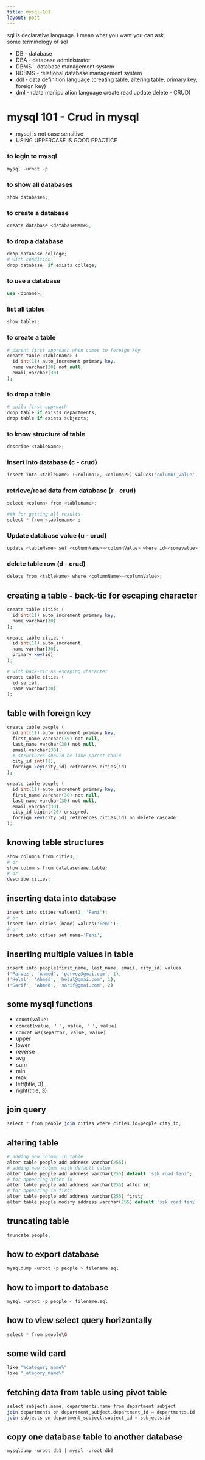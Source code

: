 ```yaml
---
title: mysql-101
layout: post
---
```

sql is declarative language. I mean what you want you can ask.       
some terminology of sql        

* DB - database
* DBA - database administrator
* DBMS - database management system
* RDBMS - relational database management system
* ddl - data definition language (creating table, altering table, primary key, foreign key)   
* dml - (data manipulation language create read update delete - CRUD)

# mysql 101  - Crud in mysql          
* mysql is not case sensitive 
* USING UPPERCASE IS GOOD PRACTICE

### to login to mysql

~~~php
mysql -uroot -p
~~~

### to show all databases

~~~php
show databases;
~~~

### to create a database 

~~~php
create database <databaseName>;
~~~

### to drop a database 

~~~php
drop database college;
# with condition
drop database  if exists college;
~~~

### to use a database 

~~~php
use <dbname>;
~~~

### list all tables 

~~~php
show tables;
~~~

### to create a table 

~~~php
# parent first approach when comes to foreign key
create table <tablename> (
  id int(11) auto_increment primary key, 
  name varchar(30) not null,
  email varchar(30)
);
~~~

### to drop a table 

~~~php
# child first approach
drop table if exists departments;
drop table if exists subjects;
~~~

### to know structure of table 

~~~php
describe <tableName>;
~~~


### insert into database (c -  crud)

~~~php
insert into <tableName> (<column1>, <column2>) values('column1_value', 'column2_value'); 
~~~

### retrieve/read data from database  (r -  crud)

~~~php
select <column> from <tablename>;

### for getting all results 
select * from <tablename> ;
~~~

### Update database value (u -  crud)

~~~php
update <tableName> set <columnName>=<columnValue> where id=<somevalue>;
~~~

### delete table row (d -  crud)

~~~php
delete from <tableName> where <columnName>=<columnValue>;
~~~


## creating a table - back-tic for escaping character

~~~php
create table cities (
  id int(11) auto_increment primary key,
  name varchar(30)
);

create table cities (
  id int(11) auto_increment,
  name varchar(30),
  primary key(id)
);

# with back-tic as escaping character    
create table cities (
  id serial,
  name varchar(30)
);
~~~


## table with foreign key

~~~php
create table people (
  id int(11) auto_increment primary key,
  first_name varchar(30) not null,
  last_name varchar(30) not null,
  email varchar(30),
  # structures should be like parent table
  city_id int(11),
  foreign key(city_id) references cities(id) 
);

create table people (
  id int(11) auto_increment primary key,
  first_name varchar(30) not null,
  last_name varchar(30) not null,
  email varchar(30),
  city_id bigint(20) unsigned,
  foreign key(city_id) references cities(id) on delete cascade
);
~~~

## knowing table structures 

~~~php
show columns from cities;
# or
show columns from databasename.table;
# or
describe cities;
~~~

## inserting data into database    

~~~php
insert into cities values(1, 'Feni');
# or
insert into cities (name) values('Feni');
# or
insert into cities set name='Feni';
~~~

## inserting multiple values in table

~~~php
insert into people(first_name, last_name, email, city_id) values
('Parvez', 'Ahmed', 'parvez@gmai.com', 1),
('Helal', 'Ahmed', 'helal@gmai.com', 1),
('Sarif', 'Ahmed', 'sarif@gmai.com', 2)
~~~

## some mysql functions 

* `count(value)`    
* `concat(value, ' ', value, ' ', value)`
* `concat_ws(separtor, value, value)`
* upper
* lower
* reverse
* avg
* sum
* min
* max
* left(title, 3)
* right(title, 3)

## join query 

~~~php
select * from people join cities where cities.id=people.city_id;
~~~

## altering table 

~~~php
# adding new column in table
alter table people add address varchar(255);
# adding new column with default value
alter table people add address varchar(255) default 'ssk road feni';
# for appearing after id
alter table people add address varchar(255) after id;
# for appearing in first 
alter table people add address varchar(255) first;
alter table people modify address varchar(255) default 'ssk road feni' first;
~~~

## truncating table 

~~~php
truncate people;
~~~

## how to export database 

~~~php
mysqldump -uroot -p people > filename.sql
~~~

## how to import to database 

~~~php
mysql -uroot -p people < filename.sql
~~~

## how to view select query horizontally 

~~~php
select * from people\G
~~~

## some wild card

~~~php
like "%category_name%" 
like "_ategory_name%" 
~~~

## fetching data from table using pivot table   

~~~php
select subjects.name, departments.name from department_subject
join departments on department_subject.department_id = departments.id
join subjects on department_subject.subject_id = subjects.id
~~~

## copy one database table to another database 

~~~sql 
mysqldump -uroot db1 | mysql -uroot db2
~~~








